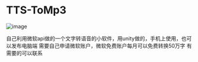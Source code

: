 # TTS-ToMp3
![image](https://user-images.githubusercontent.com/34021427/191471921-fc0d2951-6b16-4f3a-8b70-6eaf5c4b6fbc.png)

自己利用微软api做的一个文字转语音的小软件，用unity做的，手机上使用，也可以发布电脑端
需要自己申请微软账户，微软免费账户每月可以免费转换50万字
有需要的可以联系
